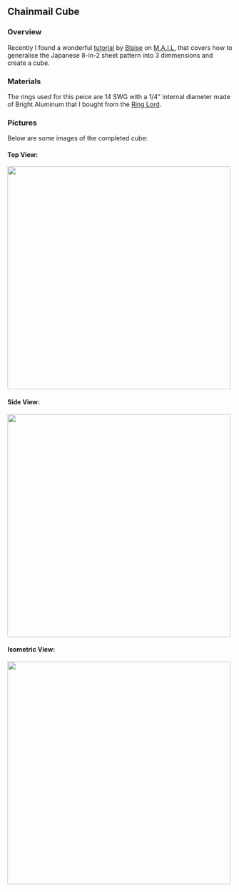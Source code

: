 ## Chainmail Cube

### Overview

Recently I found a wonderful [tutorial](https://www.mailleartisans.org/articles/articledisplay.php?key=145) by [Blaise](https://www.mailleartisans.org/members/memberdisplay.php?key=249) on [M.A.I.L.](https://www.mailleartisans.org/) that covers how to generalise the Japanese 8-in-2 sheet pattern into 3 dimmensions and create a cube.

### Materials

The rings used for this peice are 14 SWG with a 1/4" internal diameter made of Bright Aluminum that I bought from the [Ring Lord](https://theringlord.com/).

### Pictures

Below are some images of the completed cube:

#### Top View:

<img src="https://moaatt2.github.io/test-blog/assets/images/chainmail/cube/box_top_view.jpg" width="500"/>

#### Side View:

<img src="https://moaatt2.github.io/test-blog/assets/images/chainmail/cube/box_side_view.jpg" width="500"/>

#### Isometric View:

<img src="https://moaatt2.github.io/test-blog/assets/images/chainmail/cube/box_isometric_view.jpg" width="500"/>